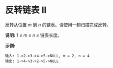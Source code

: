 # 反转链表 II

反转从位置 *m* 到 *n* 的链表。请使用一趟扫描完成反转。

**说明:**
1 ≤ *m* ≤ *n* ≤ 链表长度。

**示例:**

    输入: 1->2->3->4->5->NULL, m = 2, n = 4
    输出: 1->4->3->2->5->NULL